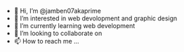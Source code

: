 - 👋 Hi, I’m @jamben07akaprime
- 👀 I’m interested in web devolopment and graphic design 
- 🌱 I’m currently learning web development 
- 💞️ I’m looking to collaborate on 
- 📫 How to reach me ...

<!---
jamben07akaprime/jamben07akaprime is a ✨ special ✨ repository because its `README.md` (this file) appears on your GitHub profile.
You can click the Preview link to take a look at your changes.
--->
